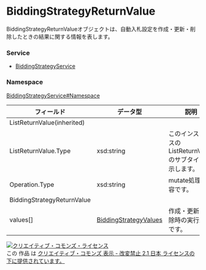 # BiddingStrategyReturnValue
BiddingStrategyReturnValueオブジェクトは、自動入札設定を作成・更新・削除したときの結果に関する情報を表します。
### Service
+ [BiddingStrategyService](../../services/BiddingStrategyService.md)

### Namespace
[BiddingStrategyService#Namespace](../../services/BiddingStrategyService.md#namespace)

| フィールド | データ型 | 説明 | ADD | SET | REMOVE |
|---|---|---|---|---|---|
| ListReturnValue(inherited)||||||
| ListReturnValue.Type| xsd:string| このインスタンスの ListReturnValue のサブタイプを示します。| ー| ー| ー |
| Operation.Type| xsd:string| mutate処理の内容です。| ー| ー| ー |
| BiddingStrategyReturnValue||||||
| values[]| <a href="BiddingStrategyValues.md">BiddingStrategyValues</a>| 作成・更新・削除時の実行結果です。| ー| ー| ー |

<a rel="license" href="http://creativecommons.org/licenses/by-nd/2.1/jp/"><img alt="クリエイティブ・コモンズ・ライセンス" style="border-width:0" src="https://i.creativecommons.org/l/by-nd/2.1/jp/88x31.png" /></a><br />この 作品 は <a rel="license" href="http://creativecommons.org/licenses/by-nd/2.1/jp/">クリエイティブ・コモンズ 表示 - 改変禁止 2.1 日本 ライセンスの下に提供されています。</a>
